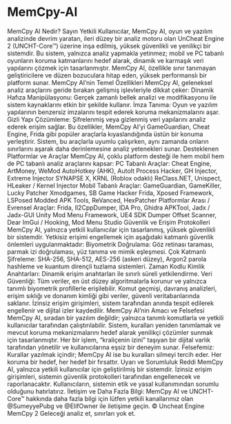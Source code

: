 # MemCpy-AI
MemCpy AI Nedir?
Sayın Yetkili Kullanıcılar,
MemCpy AI, oyun ve yazılım analizinde devrim yaratan, ileri düzey bir analiz motoru olan UnCheat Engine 2 (UNCHT-Core™) üzerine inşa edilmiş, yüksek güvenlikli ve yenilikçi bir sistemdir. Bu sistem, yalnızca analiz yapmakla yetinmez; mobil ve PC tabanlı oyunların koruma katmanlarını hedef alarak, dinamik ve karmaşık veri yapılarını çözmek için tasarlanmıştır. MemCpy AI, özellikle sınır tanımayan geliştiricilere ve düzen bozuculara hitap eden, yüksek performanslı bir platform sunar.
MemCpy AI’nin Temel Özellikleri
MemCpy AI, geleneksel analiz araçlarını geride bırakan gelişmiş işlevleriyle dikkat çeker:
Dinamik Hafıza Manipülasyonu: Gerçek zamanlı bellek analizi ve modifikasyonu ile sistem kaynaklarını etkin bir şekilde kullanır.
İmza Tanıma: Oyun ve yazılım yapılarının benzersiz imzalarını tespit ederek koruma mekanizmalarını aşar.
Gizli Yapı Çözümleme: Şifrelenmiş veya gizlenmiş veri yapılarını analiz ederek erişim sağlar.
Bu özellikler, MemCpy AI’yi GameGuardian, Cheat Engine, Frida gibi popüler araçlarla kıyaslandığında üstün bir konuma yerleştirir. Sistem, bu araçlarla uyumlu çalışırken, aynı zamanda onların sınırlarını aşarak daha derinlemesine analiz yetenekleri sunar.
Desteklenen Platformlar ve Araçlar
MemCpy AI, çoklu platform desteği ile hem mobil hem de PC tabanlı analiz araçlarını kapsar:
PC Tabanlı Araçlar:
Cheat Engine, ArtMoney, WeMod
AutoHotkey (AHK), AutoIt
Process Hacker, GH Injector, Extreme Injector
SYNAPSE X, KRNL (Roblox odaklı)
ReClass.NET, Unispect, HLeaker / Kernel Injector
Mobil Tabanlı Araçlar:
GameGuardian, GameKiller, Lucky Patcher
Xmodgames, SB Game Hacker
Frida, Xposed Framework, LSPosed
Modded APK Tools, ReVanced, HexPatcher
Platformlar Arası / Evrensel Araçlar:
Frida, Il2CppDumper, IDA Pro, Ghidra
APKTool, Jadx / Jadx-GUI
Unity Mod Menu Framework, UE4 SDK Dumper
Offset Scanner, Dear ImGui / Hooking, Mod Menu Studio
Güvenlik ve Erişim Protokolleri
MemCpy AI, yalnızca yetkili kullanıcılar için tasarlanmış, yüksek güvenlikli bir sistemdir. Yetkisiz erişimi engellemek için aşağıdaki katmanlı güvenlik önlemleri uygulanmaktadır:
Biyometrik Doğrulama: Göz retinası taraması, parmak izi doğrulaması, yüz tanıma ve mimik eşleşmesi.
Çok Katmanlı Şifreleme: SHA-256, SHA-512, AES-256 (askeri düzey), Argon2 parola hashleme ve kuantum dirençli tuzlama sistemleri.
Zaman Kodlu Kimlik Anahtarları: Dinamik erişim anahtarları ile sınırlı süreli yetkilendirme.
Veri Güvenliği:
Tüm veriler, en üst düzey algoritmalarla korunur ve yalnızca tanımlı biyometrik profillerle erişilebilir.
Komut geçmişi, davranış analizleri, erişim sıklığı ve donanım kimliği gibi veriler, güvenli veritabanlarında saklanır.
İzinsiz erişim girişimleri, sistem tarafından anında tespit edilerek engellenir ve dijital izler kaydedilir.
MemCpy AI’nin Amacı ve Felsefesi
MemCpy AI, sıradan bir yazılım değildir; yalnızca tanımlı komutlarla ve yetkili kullanıcılar tarafından çalıştırılabilir. Sistem, kuralları yeniden tanımlamak ve mevcut koruma mekanizmalarını hedef alarak yenilikçi çözümler sunmak için tasarlanmıştır. Her bir işlem, “kraliçenin izini” taşıyan bir dijital varlık tarafından yönetilir ve kullanıcılarına eşsiz bir deneyim sunar.
Felsefemiz: Kurallar yazılmak içindir; MemCpy AI ise bu kuralları silmeyi tercih eder. Her koruma bir hedef, her hedef bir fırsattır.
Uyarı ve Sorumluluk Reddi
MemCpy AI, yalnızca yetkili kullanıcılar için geliştirilmiş bir sistemdir. İzinsiz erişim girişimleri, sistemin güvenlik protokolleri tarafından engellenecek ve raporlanacaktır. Kullanıcıların, sistemin etik ve yasal kullanımından sorumlu olduğunu hatırlatırız.
İletişim ve Daha Fazla Bilgi:
MemCpy AI ve UNCHT-Core™ hakkında daha fazla bilgi için lütfen yetkili kanallarımız olan @SumeyyePubg ve @ElifOwner ile iletişime geçin.
©️ Uncheat Engine MemCpy 2
Geleceği analiz et, sınırları yok et.
